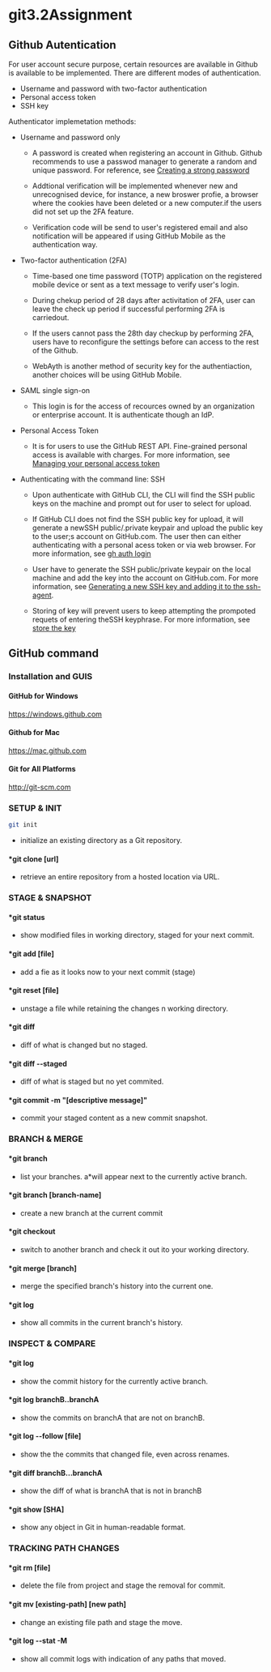 # git3.2Assignment
## Github Autentication

For user account secure purpose, certain resources are available in Github is available to be implemented. There are different modes of authentication.

- Username and password with two-factor authentication
- Personal access token
- SSH key

Authenticator implemetation methods:

- Username and password only
    - A password is created when registering an account in Github. Github recommends to use a passwod manager to generate a random and unique password. For reference, see [Creating a strong password](https://docs.github.com/en/authentication/keeping-your-account-and-data-secure/creating-a-strong-password)

    - Addtional verification will be implemented whenever new and unrecognised device, for instance, a new broswer profie, a browser where the cookies have been deleted or a new computer.if the users did not set up the 2FA feature.

    - Verification code will be send to user's registered email and also notification will be appeared if using GitHub Mobile as the authentication way. 

- Two-factor authentication (2FA)
    - Time-based one time password (TOTP) application on the registered mobile device or sent as a text message to verify user's login. 

    - During chekup period of 28 days after activitation of 2FA, user can leave the check up period if successful performing 2FA is carriedout.

    - If the users cannot pass the 28th day checkup by performing 2FA, users have to reconfigure the settings before can access to the rest of the Github. 

    - WebAyth is another method of security key for the authentiaction, another choices will be using GitHub Mobile. 

- SAML single sign-on
    - This login is for the access of recources owned by an organization or enterprise account. It is authenticate though an IdP. 

- Personal Access Token
    - It is for users to use the GitHub REST API. Fine-grained personal access is available with charges. For more information, see [Managing your personal access token](https://docs.github.com/en/authentication/keeping-your-account-and-data-secure/managing-your-personal-access-tokens)

- Authenticating with the command line: SSH
    - Upon authenticate with GitHub CLI, the CLI will find the SSH public keys on the machine and prompt out for user to select for upload. 

    - If GitHub CLI does not find the SSH public key for upload, it will generate a newSSH public/.private keypair and upload the public key to the user;s account on GitHub.com. The user then can either authenticating with a personal acess token or via web browser. For more information, see [gh auth login](https://cli.github.com/manual/gh_auth_login)

    - User have to generate the SSH public/private keypair on the local machine and add the key into the account on GitHub.com. For more information, see [Generating a new SSH key and adding it to the ssh-agent](https://docs.github.com/en/authentication/connecting-to-github-with-ssh/generating-a-new-ssh-key-and-adding-it-to-the-ssh-agent). 

    - Storing of key will prevent users to keep attempting the prompoted requets of entering theSSH keyphrase. For more information, see [store the key](https://docs.github.com/en/authentication/connecting-to-github-with-ssh/adding-a-new-ssh-key-to-your-github-account)

## GitHub command

### Installation and GUIS

#### GitHub for Windows
https://windows.github.com

#### Github for Mac
https://mac.github.com

#### Git for All Platforms
http://git-scm.com

### SETUP & INIT

```sh
git init
```
- initialize an existing directory as a Git repository.

#### *git clone [url]
- retrieve an entire repository from a hosted location via URL. 

### STAGE & SNAPSHOT

#### *git status 
- show modified files in working directory, staged for your next commit.

#### *git add [file]
- add a fie as it looks now to your next commit (stage)

#### *git reset [file]
- unstage a file while retaining the changes n working directory. 

#### *git diff
- diff of what is changed but no staged.

#### *git diff --staged
- diff of what is staged but no yet commited.

#### *git commit -m "[descriptive message]"
- commit your staged content as a new commit snapshot.

### BRANCH & MERGE

#### *git branch
- list your branches. a*will appear next to the currently active branch. 

#### *git branch [branch-name]
- create a new branch at the current commit

#### *git checkout
- switch to another branch and check it out ito your working directory.

#### *git merge [branch]
- merge the specified branch's history into the current one. 

#### *git log
- show all commits in the current branch's history.

### INSPECT & COMPARE

#### *git log
- show the commit history for the currently active branch.

#### *git log branchB..branchA
- show the commits on branchA that are not on branchB.

#### *git log --follow [file]
- show the the commits that changed file, even across renames.

#### *git diff branchB...branchA
- show the diff of what is branchA that is not in branchB

#### *git show [SHA]
- show any object in Git in human-readable format.

### TRACKING PATH CHANGES

#### *git rm [file]
- delete the file from project and stage the removal for commit.

#### *git mv [existing-path] [new path]
- change an existing file path and stage the move. 

#### *git log --stat -M
- show all commit logs with indication of any paths that moved.


